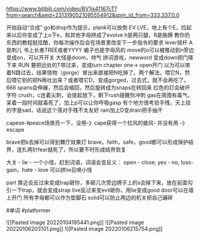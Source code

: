 https://www.bilibili.com/video/BV1js41167cT?from=search&seid=2313190521095554912&spm_id_from=333.337.0.0

开始自动“合成” go和drop作为提示，plank可以放倒
EV LVE，地上有个E，捡起来以后你变成了上o下e，和其他字母拼成了evolve
h是两只腿，R是胳膊
教你扔东西的教程挺炫酷，你每次操作后会在场景里改变下一步指令的要求
lever摇杆
A是刺儿
书上长者TREE或者YYYY
蝎子也是字母风的
move的o可以被推动到n旁边变成on，可以开开关
大怪是doom，帅气
拼词游戏，newword 变成down把门降下来
RUN 要把远处的T带过来，变成turn
chapter one-> open开门
以为可以带着N跳过去，结果怪物（gorge）冒出来直接把N吃掉了。两个解法，喂它N，然后喂它别的把N再吐出来？或者喂它D，变成gorged，过去式，就不会再吃了。666
spans会伸展，然后会缩回，然后旋转成为snaps在转回来
红色的灯会破坏字符
crush，c连着尖刺，会提起放下，剩下rush提醒你冲刺
gas在周围有毒气，呆着一段时间就毒死了，加上p可以让你呼吸gasp
有个地方很考验手残，天上挂的字是sad，话说这个荡对手残不太友好
rain加上D变drain把手抽干

capese-》peace场景亮一下，没用-》cape获得一个拉风的披风- 并没有用 -》escape

brave把b去掉可以得到舞厅效果灯
brave，faith，safe，good都可以形成保护结界，连扎两针fear就死了，所以要不时形成结界恢复




大关 - lie - 一个小怪，赶到词语，词语会变反义： open - close, yes - no, loss-gain，hate - love 可以拼lie召唤小怪

part 靠近会反过来变成trap砸你，多砸几次旁边牌子上的s会掉下来，放在前面勾引一下trap，就会变成strap
live反过来变evil砸你，用lie变成good
door可以在墙上开门
所有字母都可以作为垫脚石
solid可以防止两边的机关把自己碾碎



#单词 #platformer 

![[Pasted image 20220104195441.png]]
![[Pasted image 20220106203101.png]]
![[Pasted image 20220106215754.png]]